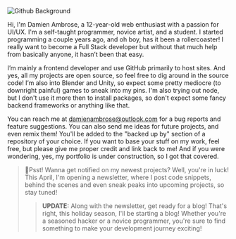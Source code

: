 
![Github Background](https://user-images.githubusercontent.com/89913900/134547235-d4c7c144-0656-4468-8fad-8e9361e6a180.png)
<p>Hi, I'm Damien Ambrose, a 12-year-old web enthusiast with a passion for UI/UX. I'm a self-taught programmer, novice artist, and a student. I started programming a couple years ago, and oh boy, has it been a rollercoaster! I really want to become a Full Stack developer but without that much help from basically anyone, it hasn’t been that easy. 

 I’m mainly a frontend developer and use GitHub primarily to host sites. And yes, all my projects are open source, so feel free to dig around in the source code! I’m also into Blender and Unity, so expect some pretty mediocre (to downright painful) games to sneak into my pins. I'm also trying out node, but I don't use it more then to install packages, so don't expect some fancy backend frameworks or anything like that.


 You can reach me at <a href="#">damienambrose@outlook.com</a> for a bug reports and feature suggestions. You can also send me ideas for future projects, and even remix them! You'll be added to the "backed up by" section of a repository of your choice. If you want to base your stuff on my work, feel free, but please give me proper credit and link back to me! And if you were wondering, yes, my portfolio is under construction, so I got that covered.
<p>


 <blockquote> 

🚨Psst! Wanna get notified on my newest projects? Well, you're in luck! This April, I'm opening a newsletter, where I post code snippets, behind the scenes and even sneak peaks into upcoming projects, so stay tuned!

<blockquote>
       
  <b>UPDATE:</b> Along with the newsletter, get ready for a blog! That's right, this holiday season, I'll be starting a blog! Whether you're a seasoned hacker or a novice programmer, you're sure to find something to make your development journey exciting!
 </blockquote>
 </blockquote>
